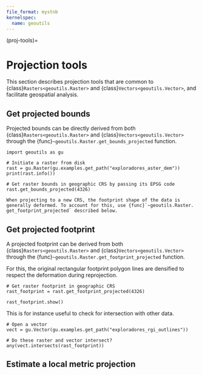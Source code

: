```yaml
---
file_format: mystnb
kernelspec:
  name: geoutils
---
```

(proj-tools)=

# Projection tools

This section describes projection tools that are common to {class}`Rasters<geoutils.Raster>` and {class}`Vectors<geoutils.Vector>`, and facilitate
geospatial analysis.

## Get projected bounds

Projected bounds can be directly derived from both {class}`Rasters<geoutils.Raster>` and {class}`Vectors<geoutils.Vector>` through the
{func}`~geoutils.Raster.get_bounds_projected` function.

```{code-cell} ipython3
import geoutils as gu

# Initiate a raster from disk
rast = gu.Raster(gu.examples.get_path("exploradores_aster_dem"))
print(rast.info())

# Get raster bounds in geographic CRS by passing its EPSG code
rast.get_bounds_projected(4326)
```

```{important}
When projecting to a new CRS, the footprint shape of the data is generally deformed. To account for this, use {func}`~geoutils.Raster.
get_footprint_projected` described below.
```

## Get projected footprint

A projected footprint can be derived from both {class}`Rasters<geoutils.Raster>` and {class}`Vectors<geoutils.Vector>` through the
{func}`~geoutils.Raster.get_footprint_projected` function.

For this, the original rectangular footprint polygon lines are densified to respect the deformation during reprojection.

```{code-cell} ipython3
# Get raster footprint in geographic CRS
rast_footprint = rast.get_footprint_projected(4326)

rast_footprint.show()
```

This is for instance useful to check for intersection with other data.

```{code-cell} ipython3
# Open a vector
vect = gu.Vector(gu.examples.get_path("exploradores_rgi_outlines"))

# Do these raster and vector intersect?
any(vect.intersects(rast_footprint))
```

## Estimate a local metric projection
